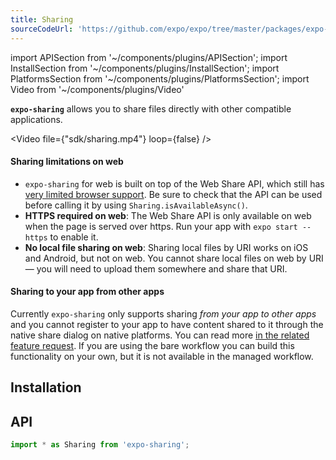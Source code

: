 ```yaml
---
title: Sharing
sourceCodeUrl: 'https://github.com/expo/expo/tree/master/packages/expo-sharing'
---
```


import APISection from '~/components/plugins/APISection';
import InstallSection from '~/components/plugins/InstallSection';
import PlatformsSection from '~/components/plugins/PlatformsSection';
import Video from '~/components/plugins/Video'

**`expo-sharing`** allows you to share files directly with other compatible applications.

<Video file={"sdk/sharing.mp4"} loop={false} />

<PlatformsSection android emulator ios simulator web />

#### Sharing limitations on web

- `expo-sharing` for web is built on top of the Web Share API, which still has [very limited browser support](https://caniuse.com/#feat=web-share). Be sure to check that the API can be used before calling it by using `Sharing.isAvailableAsync()`.
- **HTTPS required on web**: The Web Share API is only available on web when the page is served over https. Run your app with `expo start --https` to enable it.
- **No local file sharing on web**: Sharing local files by URI works on iOS and Android, but not on web. You cannot share local files on web by URI &mdash; you will need to upload them somewhere and share that URI.

#### Sharing to your app from other apps

Currently `expo-sharing` only supports sharing *from your app to other apps* and you cannot register to your app to have content shared to it through the native share dialog on native platforms. You can read more [in the related feature request](https://expo.canny.io/feature-requests/p/share-extension-ios-share-intent-android). If you are using the bare workflow you can build this functionality on your own, but it is not available in the managed workflow.

## Installation

<InstallSection packageName="expo-sharing" />

## API

```js
import * as Sharing from 'expo-sharing';
```

<APISection packageName="expo-sharing" apiName="Sharing" />
